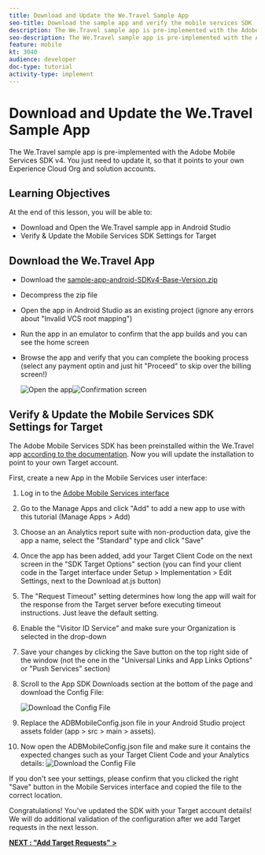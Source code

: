 ```yaml
---
title: Download and Update the We.Travel Sample App
seo-title: Download the sample app and verify the mobile services SDK
description: The We.Travel sample app is pre-implemented with the Adobe Mobile Services SDK v4. You just need to update it so it points to your own Experience Cloud Org and solution accounts.   
seo-description: The We.Travel sample app is pre-implemented with the Adobe Mobile Services SDK v4. You just need to update it so it points to your own Experience Cloud Org and solution accounts.
feature: mobile
kt: 3040
audience: developer
doc-type: tutorial
activity-type: implement
---
```


# Download and Update the We.Travel Sample App

The We.Travel sample app is pre-implemented with the Adobe Mobile Services SDK v4. You just need to update it, so that it points to your own Experience Cloud Org and solution accounts.

## Learning Objectives

At the end of this lesson, you will be able to:

* Download and Open the We.Travel sample app in Android Studio
* Verify & Update the Mobile Services SDK Settings for Target

## Download the We.Travel App

* Download the [sample-app-android-SDKv4-Base-Version.zip](https://github.com/adobe-target/sample-app-android/archive/SDKv4-Base-Version.zip)
* Decompress the zip file
* Open the app in Android Studio as an existing project (ignore any errors about "Invalid VCS root mapping")
* Run the app in an emulator to confirm that the app builds and you can see the home screen
* Browse the app and verify that you can complete the booking process (select any payment optin and just hit "Proceed" to skip over the billing screen!)

    ![Open the app](assets/wetravel_homeScreen.png)![Confirmation screen](assets/wetravel_confirmationScreen.png)

## Verify & Update the Mobile Services SDK Settings for Target

The Adobe Mobile Services SDK has been preinstalled within the We.Travel app [according to the documentation](https://docs.adobe.com/content/help/en/mobile-services/android/getting-started-android/requirements.html). Now you will update the installation to point to your own Target account.

First, create a new App in the Mobile Services user interface:

1. Log in to the [Adobe Mobile Services interface](https://mobilemarketing.adobe.com)
1. Go to the Manage Apps and click "Add" to add a new app to use with this tutorial (Manage Apps > Add)
1. Choose an an Analytics report suite with non-production data, give the app a name, select the "Standard" type and click "Save"
1. Once the app has been added, add your Target Client Code on the next screen in the "SDK Target Options" section (you can find your client code in the Target interface under Setup > Implementation > Edit Settings, next to the Download at.js button)
1. The "Request Timeout" setting determines how long the app will wait for the response from the Target server before executing timeout instructions. Just leave the default setting.
1. Enable the "Visitor ID Service" and make sure your Organization is selected in the drop-down
1. Save your changes by clicking the Save button on the top right side of the window (not the one in the "Universal Links and App Links Options" or "Push Services" section)
1. Scroll to the App SDK Downloads section at the bottom of the page and download the Config File:

    ![Download the Config File](assets/config_file.jpg)

1. Replace the ADBMobileConfig.json file in your Android Studio project assets folder (app > src > main > assets).

1. Now open the ADBMobileConfig.json file and make sure it contains the expected changes such as your Target Client Code and your Analytics details:
    ![Download the Config File](assets/client_code.jpg)

If you don't see your settings, please confirm that you clicked the right "Save" button in the Mobile Services interface and copied the file to the correct location.

Congratulations! You've updated the SDK with your Target account details! We will do additional validation of the configuration after we add Target requests in the next lesson.

**[NEXT : "Add Target Requests" >](add-requests.md)**
